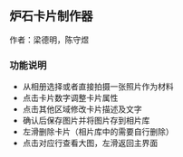 ## 炉石卡片制作器

作者：梁德明，陈守煜

### 功能说明
- 从相册选择或者直接拍摄一张照片作为材料
- 点击卡片数字调整卡片属性
- 点击其他区域修改卡片描述及文字
- 确认后保存图片并将图片存到相片库
- 左滑删除卡片（相片库中的需要自行删除）
- 点击对应行查看大图，左滑返回主界面
